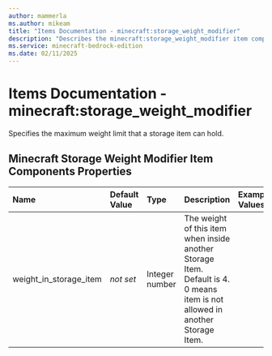 ```yaml
---
author: mammerla
ms.author: mikeam
title: "Items Documentation - minecraft:storage_weight_modifier"
description: "Describes the minecraft:storage_weight_modifier item component"
ms.service: minecraft-bedrock-edition
ms.date: 02/11/2025 
---
```


# Items Documentation - minecraft:storage_weight_modifier

Specifies the maximum weight limit that a storage item can hold.


## Minecraft Storage Weight Modifier Item Components Properties

|Name       |Default Value |Type |Description |Example Values |
|:----------|:-------------|:----|:-----------|:------------- |
| weight_in_storage_item | *not set* | Integer number | The weight of this item when inside another Storage Item. Default is 4. 0 means item is not allowed in another Storage Item. |  | 